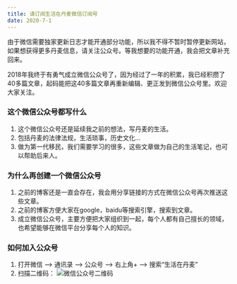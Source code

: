 ```yaml
---
title: 请订阅生活在丹麦微信订阅号
date: 2020-7-1
---
```


由于微信需要独家更新日志才能开通部分功能，所以我不得不暂时暂停更新网站，如果想获得更多丹麦信息，请关注公众号。等我想要的功能开通，我会把文章补充回来。

2018年我终于有勇气成立微信公众号了，因为经过了一年的积累，我已经积攒了40多篇文章，起码能把这40多篇文章再重新编辑、更正发到微信公众号里。欢迎大家关注。

### 这个微信公众号都写什么
1. 这个微信公众号还是延续我之前的想法，写丹麦的生活。
2. 包括丹麦的法律法规，生活琐事，历史文化...
3. 做为第一代移民，我们需要学习的很多，这些文章做为自己的生活笔记，也可以帮助后来人。

### 为什么再创建一个微信公众号
1. 之前的博客还是一直会存在，我会用分享链接的方式在微信公众号再次推送这些文章。
2. 之前的博客方便大家在google，baidu等搜索引擎，搜索到文章。
3. 成立微信公众号，主要方便把大家组织到一起，每个人都有自己擅长的领域，也希望能够在微信平台分享每个人的知识。

### 如何加入公众号
1. 打开微信 --> 通讯录 --> 公众号 --> 右上角+ --> 搜索“生活在丹麦” 
2. 扫描二维码：
![微信公众号二维码](/guide/images/qrcode_for_gh_529cb8469982_258.jpg)
